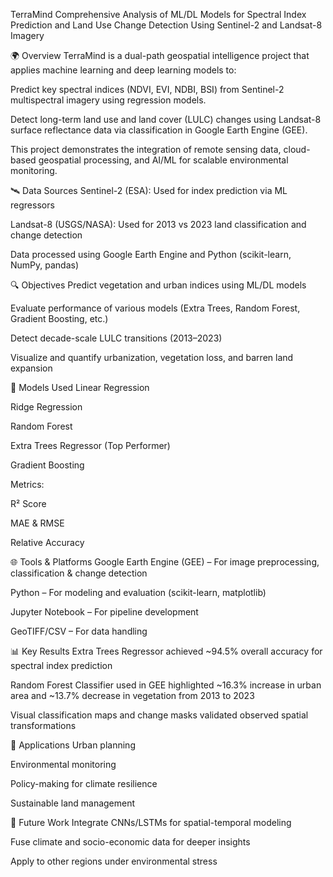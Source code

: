 TerraMind
Comprehensive Analysis of ML/DL Models for Spectral Index Prediction and Land Use Change Detection Using Sentinel-2 and Landsat-8 Imagery

🌍 Overview
TerraMind is a dual-path geospatial intelligence project that applies machine learning and deep learning models to:

Predict key spectral indices (NDVI, EVI, NDBI, BSI) from Sentinel-2 multispectral imagery using regression models.

Detect long-term land use and land cover (LULC) changes using Landsat-8 surface reflectance data via classification in Google Earth Engine (GEE).

This project demonstrates the integration of remote sensing data, cloud-based geospatial processing, and AI/ML for scalable environmental monitoring.

🛰️ Data Sources
Sentinel-2 (ESA): Used for index prediction via ML regressors

Landsat-8 (USGS/NASA): Used for 2013 vs 2023 land classification and change detection

Data processed using Google Earth Engine and Python (scikit-learn, NumPy, pandas)

🔍 Objectives
Predict vegetation and urban indices using ML/DL models

Evaluate performance of various models (Extra Trees, Random Forest, Gradient Boosting, etc.)

Detect decade-scale LULC transitions (2013–2023)

Visualize and quantify urbanization, vegetation loss, and barren land expansion

🧠 Models Used
Linear Regression

Ridge Regression

Random Forest

Extra Trees Regressor (Top Performer)

Gradient Boosting

Metrics:

R² Score

MAE & RMSE

Relative Accuracy

🌐 Tools & Platforms
Google Earth Engine (GEE) – For image preprocessing, classification & change detection

Python – For modeling and evaluation (scikit-learn, matplotlib)

Jupyter Notebook – For pipeline development

GeoTIFF/CSV – For data handling

📊 Key Results
Extra Trees Regressor achieved ~94.5% overall accuracy for spectral index prediction

Random Forest Classifier used in GEE highlighted ~16.3% increase in urban area and ~13.7% decrease in vegetation from 2013 to 2023

Visual classification maps and change masks validated observed spatial transformations

📌 Applications
Urban planning

Environmental monitoring

Policy-making for climate resilience

Sustainable land management

🧭 Future Work
Integrate CNNs/LSTMs for spatial-temporal modeling

Fuse climate and socio-economic data for deeper insights

Apply to other regions under environmental stress
